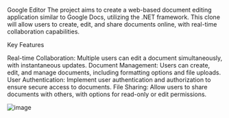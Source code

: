 Google Editor 
The project aims to create a web-based document editing application similar to Google Docs, utilizing the .NET framework. This clone will allow users to create, edit, and share documents online, with real-time collaboration capabilities.

Key Features

Real-time Collaboration: Multiple users can edit a document simultaneously, with instantaneous updates.
Document Management: Users can create, edit, and manage documents, including formatting options and file uploads.
User Authentication: Implement user authentication and authorization to ensure secure access to documents.
File Sharing: Allow users to share documents with others, with options for read-only or edit permissions.

![image](https://github.com/user-attachments/assets/f1324813-085d-4dd9-bf4d-d66914d0b872)
